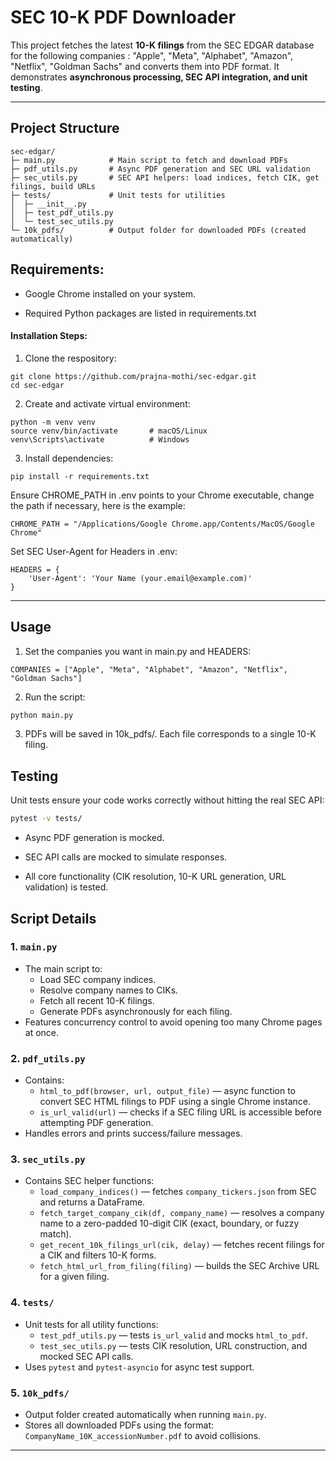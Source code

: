# SEC 10-K PDF Downloader

This project fetches the latest **10-K filings** from the SEC EDGAR database for the following companies : "Apple", "Meta", "Alphabet", "Amazon", "Netflix", "Goldman Sachs" and converts them into PDF format. It demonstrates **asynchronous processing, SEC API integration, and unit testing**.

---

## **Project Structure**
```
sec-edgar/
├─ main.py            # Main script to fetch and download PDFs
├─ pdf_utils.py       # Async PDF generation and SEC URL validation
├─ sec_utils.py       # SEC API helpers: load indices, fetch CIK, get filings, build URLs
├─ tests/             # Unit tests for utilities
│  ├─ __init__.py
│  ├─ test_pdf_utils.py
│  └─ test_sec_utils.py
└─ 10k_pdfs/          # Output folder for downloaded PDFs (created automatically)

```
## Requirements:
- Google Chrome installed on your system.

- Required Python packages are listed in requirements.txt

#### Installation Steps:
1. Clone the respository:
```
git clone https://github.com/prajna-mothi/sec-edgar.git
cd sec-edgar
```
2. Create and activate virtual environment:
```
python -m venv venv
source venv/bin/activate       # macOS/Linux
venv\Scripts\activate          # Windows
```
3. Install dependencies:
```
pip install -r requirements.txt
```
Ensure CHROME_PATH in .env points to your Chrome executable, change the path if necessary, here is the example:
```
CHROME_PATH = "/Applications/Google Chrome.app/Contents/MacOS/Google Chrome"
```
Set SEC User-Agent for Headers in .env:
```
HEADERS = {
    'User-Agent': 'Your Name (your.email@example.com)'
}
```
---

## Usage

1. Set the companies you want in main.py and HEADERS:
```
COMPANIES = ["Apple", "Meta", "Alphabet", "Amazon", "Netflix", "Goldman Sachs"]
```
2. Run the script:
```bash
python main.py
```
3. PDFs will be saved in 10k_pdfs/. Each file corresponds to a single 10-K filing.

## Testing

Unit tests ensure your code works correctly without hitting the real SEC API:
```bash
pytest -v tests/
```

- Async PDF generation is mocked.

- SEC API calls are mocked to simulate responses.

- All core functionality (CIK resolution, 10-K URL generation, URL validation) is tested.


## **Script Details**

### 1. `main.py`
- The main script to:
  - Load SEC company indices.
  - Resolve company names to CIKs.
  - Fetch all recent 10-K filings.
  - Generate PDFs asynchronously for each filing.
- Features concurrency control to avoid opening too many Chrome pages at once.

### 2. `pdf_utils.py`
- Contains:
  - `html_to_pdf(browser, url, output_file)` — async function to convert SEC HTML filings to PDF using a single Chrome instance.
  - `is_url_valid(url)` — checks if a SEC filing URL is accessible before attempting PDF generation.
- Handles errors and prints success/failure messages.

### 3. `sec_utils.py`
- Contains SEC helper functions:
  - `load_company_indices()` — fetches `company_tickers.json` from SEC and returns a DataFrame.
  - `fetch_target_company_cik(df, company_name)` — resolves a company name to a zero-padded 10-digit CIK (exact, boundary, or fuzzy match).
  - `get_recent_10k_filings_url(cik, delay)` — fetches recent filings for a CIK and filters 10-K forms.
  - `fetch_html_url_from_filing(filing)` — builds the SEC Archive URL for a given filing.

### 4. `tests/`
- Unit tests for all utility functions:
  - `test_pdf_utils.py` — tests `is_url_valid` and mocks `html_to_pdf`.
  - `test_sec_utils.py` — tests CIK resolution, URL construction, and mocked SEC API calls.
- Uses `pytest` and `pytest-asyncio` for async test support.

### 5. `10k_pdfs/`
- Output folder created automatically when running `main.py`.
- Stores all downloaded PDFs using the format:  
  `CompanyName_10K_accessionNumber.pdf` to avoid collisions.

---